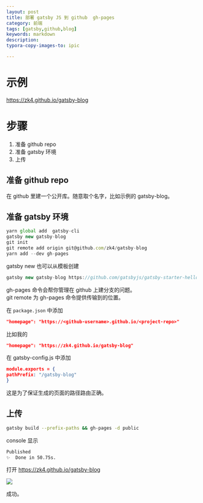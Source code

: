 ```yaml
---
layout: post
title: 部署 gatsby JS 到 github  gh-pages
category: 前端
tags: [gatsby,github,blog]
keywords: markdown
description:
typora-copy-images-to: ipic

---
```


# 示例

<https://zk4.github.io/gatsby-blog>

# 步骤

1. 准备 github repo
2. 准备 gatsby 环境
3. 上传



## 准备 github repo

在 github 里建一个公开库。随意取个名字，比如示例的 gatsby-blog。

## 准备 gatsby 环境

``` js 
yarn global add  gatsby-cli
gatsby new gatsby-blog 
git init 
git remote add origin git@github.com/zk4/gatsby-blog
yarn add --dev gh-pages 
```
gatsby new 也可以从模板创建  
``` js
gatsby new gatsby-blog https://github.com/gatsbyjs/gatsby-starter-hello-world
```
gh-pages 命令会帮你管理在 github 上建分支的问题。  
git remote  为 gh-pages 命令提供传输到的位置。  


在 `package.json` 中添加

```json
"homepage": "https://<github-username>.github.io/<project-repo>"
```
比如我的  

```` json
"homepage": "https://zk4.github.io/gatsby-blog"
````

在 gatsby-config.js 中添加

``` json
module.exports = {
pathPrefix: "/gatsby-blog"
}
```
这是为了保证生成的页面的路径路由正确。

## 上传
```bash
gatsby build --prefix-paths && gh-pages -d public
```



console 显示

````bash
Published
✨  Done in 50.75s.
````



 打开 <https://zk4.github.io/gatsby-blog>

![](https://ws1.sinaimg.cn/large/006tNbRwly1fyezhfg714j30qp0ae0vs.jpg)

成功。

